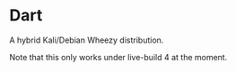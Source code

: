# Dart

A hybrid Kali/Debian Wheezy distribution.

Note that this only works under live-build 4 at the moment.
